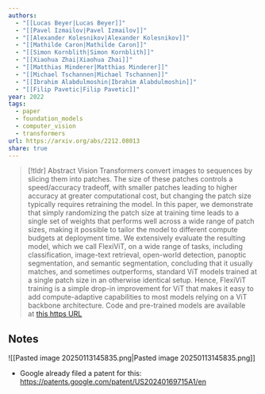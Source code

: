 ```yaml
---
authors:
  - "[[Lucas Beyer|Lucas Beyer]]"
  - "[[Pavel Izmailov|Pavel Izmailov]]"
  - "[[Alexander Kolesnikov|Alexander Kolesnikov]]"
  - "[[Mathilde Caron|Mathilde Caron]]"
  - "[[Simon Kornblith|Simon Kornblith]]"
  - "[[Xiaohua Zhai|Xiaohua Zhai]]"
  - "[[Matthias Minderer|Matthias Minderer]]"
  - "[[Michael Tschannen|Michael Tschannen]]"
  - "[[Ibrahim Alabdulmoshin|Ibrahim Alabdulmoshin]]"
  - "[[Filip Pavetic|Filip Pavetic]]"
year: 2022
tags:
  - paper
  - foundation_models
  - computer_vision
  - transformers
url: https://arxiv.org/abs/2212.08013
share: true
---
```

> [!tldr] Abstract
> Vision Transformers convert images to sequences by slicing them into patches. The size of these patches controls a speed/accuracy tradeoff, with smaller patches leading to higher accuracy at greater computational cost, but changing the patch size typically requires retraining the model. In this paper, we demonstrate that simply randomizing the patch size at training time leads to a single set of weights that performs well across a wide range of patch sizes, making it possible to tailor the model to different compute budgets at deployment time. We extensively evaluate the resulting model, which we call FlexiViT, on a wide range of tasks, including classification, image-text retrieval, open-world detection, panoptic segmentation, and semantic segmentation, concluding that it usually matches, and sometimes outperforms, standard ViT models trained at a single patch size in an otherwise identical setup. Hence, FlexiViT training is a simple drop-in improvement for ViT that makes it easy to add compute-adaptive capabilities to most models relying on a ViT backbone architecture. Code and pre-trained models are available at [this https URL](https://github.com/google-research/big_vision)


## Notes

![[Pasted image 20250113145835.png|Pasted image 20250113145835.png]]


- Google already filed a patent for this: https://patents.google.com/patent/US20240169715A1/en